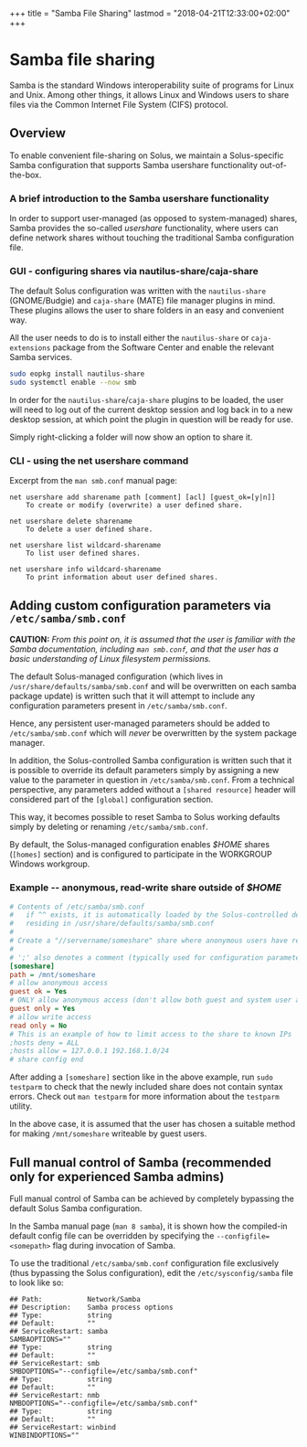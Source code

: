 +++
title = "Samba File Sharing"
lastmod = "2018-04-21T12:33:00+02:00"
+++
# Samba file sharing

Samba is the standard Windows interoperability suite of programs for Linux and Unix. Among other things, it allows Linux and Windows users to share files via the Common Internet File System (CIFS) protocol.

## Overview

To enable convenient file-sharing on Solus, we maintain a Solus-specific Samba configuration that supports Samba usershare functionality out-of-the-box.

### A brief introduction to the Samba usershare functionality

In order to support user-managed (as opposed to system-managed) shares, Samba provides the so-called *usershare* functionality, where users can define network shares without touching the traditional Samba configuration file.

### GUI - configuring shares via nautilus-share/caja-share

The default Solus configuration was written with the `nautilus-share` (GNOME/Budgie) and `caja-share` (MATE) file manager plugins in mind. These plugins allows the user to share folders in an easy and convenient way.

All the user needs to do is to install either the `nautilus-share` or `caja-extensions` package from the Software Center and enable the relevant Samba services.

``` bash
sudo eopkg install nautilus-share
sudo systemctl enable --now smb
```

In order for the `nautilus-share`/`caja-share` plugins to be loaded, the user will need to log out of the current desktop session and log back in to a new desktop session, at which point the plugin in question will be ready for use.

Simply right-clicking a folder will now show an option to share it.

### CLI - using the net usershare command

Excerpt from the `man smb.conf` manual page:

```
net usershare add sharename path [comment] [acl] [guest_ok=[y|n]]
    To create or modify (overwrite) a user defined share.

net usershare delete sharename
    To delete a user defined share.

net usershare list wildcard-sharename
    To list user defined shares.

net usershare info wildcard-sharename
    To print information about user defined shares.
```

## Adding custom configuration parameters via `/etc/samba/smb.conf`

**CAUTION:** *From this point on, it is assumed that the user is familiar with the Samba documentation, including `man smb.conf`, and that the user has a basic understanding of Linux filesystem permissions.*

The default Solus-managed configuration (which lives in `/usr/share/defaults/samba/smb.conf` and will be overwritten on each samba package update) is written such that it will attempt to include any configuration parameters present in `/etc/samba/smb.conf`.
  
Hence, any persistent user-managed parameters should be added to `/etc/samba/smb.conf` which will *never* be overwritten by the system package manager.

In addition, the Solus-controlled Samba configuration is written such that it is possible to override its default parameters simply by assigning a new value to the parameter in question in `/etc/samba/smb.conf`. From a technical perspective, any parameters added without a `[shared resource]` header will considered part of the `[global]` configuration section.

This way, it becomes possible to reset Samba to Solus working defaults simply by deleting or renaming  `/etc/samba/smb.conf`.

By default, the Solus-managed configuration enables *$HOME* shares (`[homes]` section) and is configured to participate in the WORKGROUP Windows workgroup.

### Example -- anonymous, read-write share outside of *$HOME*

``` ini
# Contents of /etc/samba/smb.conf
#   if ^^ exists, it is automatically loaded by the Solus-controlled default config
#   residing in /usr/share/defaults/samba/smb.conf 
# 
# Create a "//servername/someshare" share where anonymous users have read and write access
#
# ';' also denotes a comment (typically used for configuration parameters)
[someshare]
path = /mnt/someshare
# allow anonymous access
guest ok = Yes
# ONLY allow anonymous access (don't allow both guest and system user access)
guest only = Yes
# allow write access
read only = No
# This is an example of how to limit access to the share to known IPs
;hosts deny = ALL
;hosts allow = 127.0.0.1 192.168.1.0/24
# share config end   
```

After adding a `[someshare]` section like in the above example, run `sudo testparm` to check that the newly included share does not contain syntax errors. Check out `man testparm` for more information about the `testparm` utility.

In the above case, it is assumed that the user has chosen a suitable method for making `/mnt/someshare` writeable by guest users.

## Full manual control of Samba (recommended only for experienced Samba admins)

Full manual control of Samba can be achieved by completely bypassing the default Solus Samba configuration.

In the Samba manual page (`man 8 samba`), it is shown how the compiled-in default config file can be overridden by specifying the `--configfile=<somepath>` flag during invocation of Samba.

To use the traditional `/etc/samba/smb.conf` configuration file exclusively (thus bypassing the Solus configuration), edit the `/etc/sysconfig/samba` file to look like so:

```
## Path:           Network/Samba
## Description:    Samba process options
## Type:           string
## Default:        ""
## ServiceRestart: samba
SAMBAOPTIONS=""
## Type:           string
## Default:        ""
## ServiceRestart: smb
SMBDOPTIONS="--configfile=/etc/samba/smb.conf"
## Type:           string
## Default:        ""
## ServiceRestart: nmb
NMBDOPTIONS="--configfile=/etc/samba/smb.conf"
## Type:           string
## Default:        ""
## ServiceRestart: winbind
WINBINDOPTIONS=""
```
